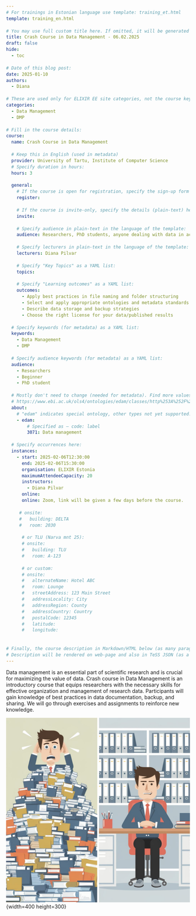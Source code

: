 ```yaml
---
# For trainings in Estonian language use template: training_et.html
template: training_en.html

# You may use full custom title here. If omitted, it will be generated from course name.
title: Crash Course in Data Management - 06.02.2025
draft: false
hide:
  - toc

# Date of this blog post:
date: 2025-01-10
authors:
  - Diana

# These are used only for ELIXIR EE site categories, not the course keywords on TESS
categories:
  - Data Management
  - DMP

# Fill in the course details:
course:
  name: Crash Course in Data Management

  # Keep this in English (used in metadata)
  provider: University of Tartu, Institute of Computer Science
  # Specify duration in hours:
  hours: 3

  general:
    # If the course is open for registration, specify the sign-up form link here (otherwise, remove it):
    register:

    # If the course is invite-only, specify the details (plain-text) here (otherwise, remove it):
    invite:

    # Specify audience in plain-text in the language of the template:
    audience: Researchers, PhD students, anyone dealing with data in academia

    # Specify lecturers in plain-text in the language of the template:
    lecturers: Diana Pilvar

    # Specify "Key Topics" as a YAML list:
    topics:

    # Specify "Learning outcomes" as a YAML list:
    outcomes:
      - Apply best practices in file naming and folder structuring
      - Select and apply appropriate ontologies and metadata standards
      - Describe data storage and backup strategies
      - Choose the right license for your data/published results

  # Specify keywords (for metadata) as a YAML list:
  keywords:
    - Data Management
    - DMP

  # Specify audience keywords (for metadata) as a YAML list:
  audience:
    - Researchers
    - Beginner
    - PhD student

  # Mostly don't need to change (needed for metadata). Find more values here:
  # https://www.ebi.ac.uk/ols4/ontologies/edam/classes/http%253A%252F%252Fedamontology.org%252Ftopic_0003?lang=en
  about:
    # "edam" indicates special ontology, other types not yet supported.
    - edam:
        # Specified as – code: label
        3071: Data management

  # Specify occurrences here:
  instances:
    - start: 2025-02-06T12:30:00
      end: 2025-02-06T15:30:00
      organisation: ELIXIR Estonia
      maximumAttendeeCapacity: 20
      instructors:
        - Diana Pilvar
      online:
      online: Zoom, link will be given a few days before the course.

     # onsite:
     #   building: DELTA
     #   room: 2030

      # or TLU (Narva mnt 25):
      # onsite:
      #   building: TLU
      #   room: A-123

      # or custom:
      # onsite:
      #   alternateName: Hotel ABC
      #   room: Lounge
      #   streetAddress: 123 Main Street
      #   addressLocality: City
      #   addressRegion: County
      #   addressCountry: Country
      #   postalCode: 12345
      #   latitude:
      #   longitude:  


# Finally, the course description in Markdown/HTML below (as many paragraphs as needed).
# Description will be rendered on web-page and also in TeSS JSON (as a string of HTML).
---
```


Data management is an essential part of scientific research and is crucial for maximizing the value of data. Crash course in Data Management is an introductory course that equips researchers with the necessary skills for effective organization and management of research data. Participants will gain knowledge of best practices in data documentation, backup, and sharing. We will go through exercises and assignments to reinforce new knowledge.

<!-- more -->

![Promo picture](../../../assets/images/courses/crash_course_in_DM.jpeg){width=400 height=300}